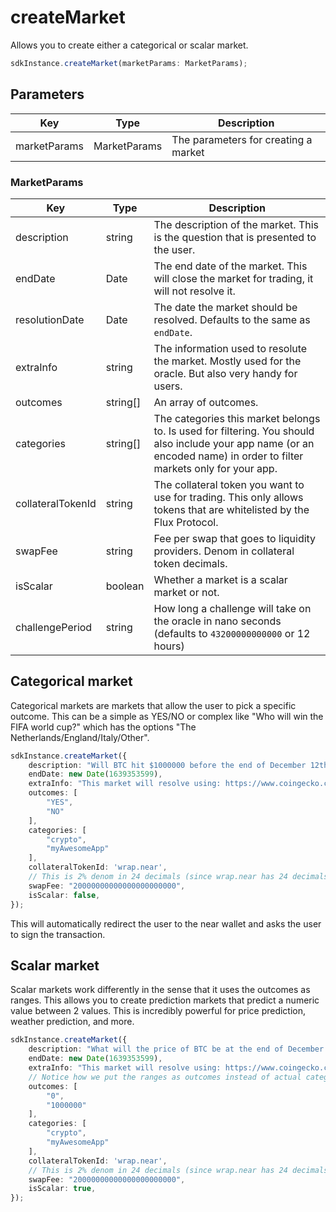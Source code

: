 # createMarket

Allows you to create either a categorical or scalar market. 

```TypeScript
sdkInstance.createMarket(marketParams: MarketParams);
```

## Parameters
|Key|Type|Description
|---|---|---|
|marketParams|MarketParams|The parameters for creating a market

### MarketParams
|Key|Type|Description
|---|---|---|
|description|string|The description of the market. This is the question that is presented to the user.
|endDate|Date|The end date of the market. This will close the market for trading, it will not resolve it.
|resolutionDate|Date| The date the market should be resolved. Defaults to the same as `endDate`.
|extraInfo|string|The information used to resolute the market. Mostly used for the oracle. But also very handy for users.
|outcomes|string[]|An array of outcomes.
|categories|string[]| The categories this market belongs to. Is used for filtering. You should also include your app name (or an encoded name) in order to filter markets only for your app.
|collateralTokenId|string| The collateral token you want to use for trading. This only allows tokens that are whitelisted by the Flux Protocol.
|swapFee|string|Fee per swap that goes to liquidity providers. Denom in collateral token decimals.
|isScalar|boolean|Whether a market is a scalar market or not.
|challengePeriod| string | How long a challenge will take on the oracle in nano seconds (defaults to `43200000000000` or 12 hours)

## Categorical market

Categorical markets are markets that allow the user to pick a specific outcome. This can be a simple as YES/NO or complex like "Who will win the FIFA world cup?" which has the options "The Netherlands/England/Italy/Other".

```TypeScript
sdkInstance.createMarket({
    description: "Will BTC hit $1000000 before the end of December 12th 2021?",
    endDate: new Date(1639353599),
    extraInfo: "This market will resolve using: https://www.coingecko.com/en/coins/bitcoin",
    outcomes: [
        "YES",
        "NO"
    ],
    categories: [
        "crypto",
        "myAwesomeApp"
    ],
    collateralTokenId: 'wrap.near',
    // This is 2% denom in 24 decimals (since wrap.near has 24 decimals)
    swapFee: "20000000000000000000000",
    isScalar: false,
});
```

This will automatically redirect the user to the near wallet and asks the user to sign the transaction.

## Scalar market
Scalar markets work differently in the sense that it uses the outcomes as ranges. This allows you to create prediction markets that predict a numeric value between 2 values. This is incredibly powerful for price prediction, weather prediction, and more.

```TypeScript
sdkInstance.createMarket({
    description: "What will the price of BTC be at the end of December 12th 2021?",
    endDate: new Date(1639353599),
    extraInfo: "This market will resolve using: https://www.coingecko.com/en/coins/bitcoin",
    // Notice how we put the ranges as outcomes instead of actual categories.
    outcomes: [
        "0",
        "1000000"
    ],
    categories: [
        "crypto",
        "myAwesomeApp"
    ],
    collateralTokenId: 'wrap.near',
    // This is 2% denom in 24 decimals (since wrap.near has 24 decimals)
    swapFee: "20000000000000000000000",
    isScalar: true,
});
```
